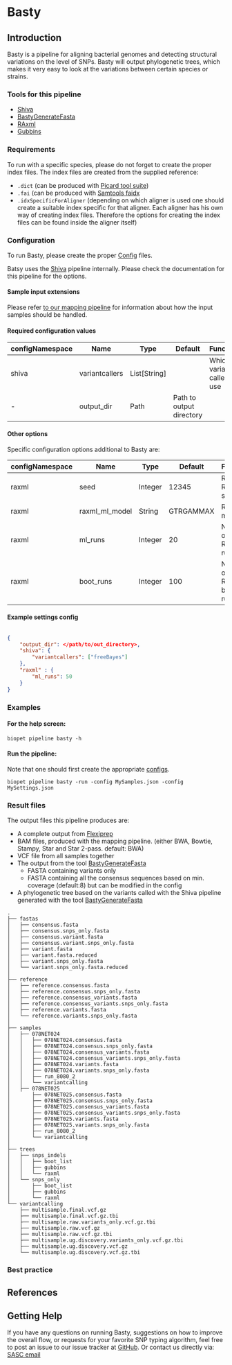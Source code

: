 # Basty

## Introduction


Basty is a pipeline for aligning bacterial genomes and detecting structural variations on the level of SNPs.
Basty will output phylogenetic trees, which makes it very easy to look at the variations between certain species or strains.

### Tools for this pipeline
* [Shiva](shiva.md)
* [BastyGenerateFasta](../tools/BastyGenerateFasta.md)
* <a href="http://sco.h-its.org/exelixis/software.html" target="_blank">RAxml</a>
* <a href="https://github.com/sanger-pathogens/Gubbins" target="_blank">Gubbins</a>

### Requirements

To run with a specific species, please do not forget to create the proper index files.
The index files are created from the supplied reference:

* ```.dict``` (can be produced with <a href="http://broadinstitute.github.io/picard/" target="_blank">Picard tool suite</a>)
* ```.fai``` (can be produced with <a href="http://samtools.sourceforge.net/samtools.shtml" target="_blank">Samtools faidx</a> 
* ```.idxSpecificForAligner``` (depending on which aligner is used one should create a suitable index specific for that aligner. 
Each aligner has his own way of creating index files. Therefore the options for creating the index files can be found inside the aligner itself)

### Configuration
To run Basty, please create the proper [Config](../general/config.md) files.

Batsy uses the [Shiva](shiva.md) pipeline internally. Please check the documentation for this pipeline for the options.

#### Sample input extensions

Please refer [to our mapping pipeline](mapping.md) for information about how the input samples should be handled. 


#### Required configuration values

| configNamespace | Name | Type | Default | Function |
| --------- | ---- | ---- | ------- | -------- |
| shiva | variantcallers | List[String] |  | Which variant caller to use |
| - | output_dir | Path | Path to output directory |


#### Other options

Specific configuration options additional to Basty are:

| configNamespace | Name | Type | Default | Function |
| --------- | ---- | ---- | ------- | -------- |
| raxml | seed | Integer | 12345 | RAxML Random seed|
| raxml | raxml_ml_model | String | GTRGAMMAX | RAxML model |
| raxml | ml_runs | Integer | 20 | Number of RaxML runs |
| raxml | boot_runs | Integer | 100 | Number of RaxML boot runs |


#### Example settings config

```json

{
    "output_dir": </path/to/out_directory>,
    "shiva": {
        "variantcallers": ["freeBayes"]
    },
    "raxml" : {
        "ml_runs": 50
    }
}

```

### Examples

#### For the help screen:
~~~
biopet pipeline basty -h
~~~

#### Run the pipeline:
Note that one should first create the appropriate [configs](../general/config.md).

~~~
biopet pipeline basty -run -config MySamples.json -config MySettings.json
~~~

### Result files
The output files this pipeline produces are:

* A complete output from [Flexiprep](flexiprep.md)
* BAM files, produced with the mapping pipeline. (either BWA, Bowtie, Stampy, Star and Star 2-pass. default: BWA)
* VCF file from all samples together 
* The output from the tool [BastyGenerateFasta](../tools/BastyGenerateFasta.md)
    * FASTA containing variants only
    * FASTA containing all the consensus sequences based on min. coverage (default:8) but can be modified in the config
* A phylogenetic tree based on the variants called with the Shiva pipeline generated with the tool [BastyGenerateFasta](../tools/BastyGenerateFasta.md)


~~~
.
├── fastas
│   ├── consensus.fasta
│   ├── consensus.snps_only.fasta
│   ├── consensus.variant.fasta
│   ├── consensus.variant.snps_only.fasta
│   ├── variant.fasta
│   ├── variant.fasta.reduced
│   ├── variant.snps_only.fasta
│   └── variant.snps_only.fasta.reduced
│
├── reference
│   ├── reference.consensus.fasta
│   ├── reference.consensus.snps_only.fasta
│   ├── reference.consensus_variants.fasta
│   ├── reference.consensus_variants.snps_only.fasta
│   ├── reference.variants.fasta
│   └── reference.variants.snps_only.fasta
│
├── samples
│   ├── 078NET024
│   │   ├── 078NET024.consensus.fasta
│   │   ├── 078NET024.consensus.snps_only.fasta
│   │   ├── 078NET024.consensus_variants.fasta
│   │   ├── 078NET024.consensus_variants.snps_only.fasta
│   │   ├── 078NET024.variants.fasta
│   │   ├── 078NET024.variants.snps_only.fasta
│   │   ├── run_8080_2
│   │   └── variantcalling
│   ├── 078NET025
│       ├── 078NET025.consensus.fasta
│       ├── 078NET025.consensus.snps_only.fasta
│       ├── 078NET025.consensus_variants.fasta
│       ├── 078NET025.consensus_variants.snps_only.fasta
│       ├── 078NET025.variants.fasta
│       ├── 078NET025.variants.snps_only.fasta
│       ├── run_8080_2
│       └── variantcalling
│
├── trees
│   ├── snps_indels
│   │   ├── boot_list
│   │   ├── gubbins
│   │   └── raxml
│   └── snps_only
│       ├── boot_list
│       ├── gubbins
│       └── raxml
└── variantcalling
    ├── multisample.final.vcf.gz
    ├── multisample.final.vcf.gz.tbi
    ├── multisample.raw.variants_only.vcf.gz.tbi
    ├── multisample.raw.vcf.gz
    ├── multisample.raw.vcf.gz.tbi
    ├── multisample.ug.discovery.variants_only.vcf.gz.tbi
    ├── multisample.ug.discovery.vcf.gz
    └── multisample.ug.discovery.vcf.gz.tbi
~~~
### Best practice


## References

## Getting Help

If you have any questions on running Basty, suggestions on how to improve the overall flow, or requests for your favorite 
SNP typing algorithm, feel free to post an issue to our issue tracker at [GitHub](https://github.com/biopet/biopet). Or contact us directly via: [SASC email](mailto:SASC@lumc.nl)
